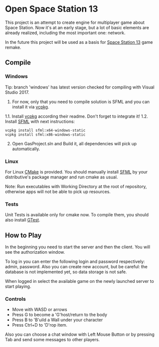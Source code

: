 # Open Space Station 13

This project is an attempt to create engine for multiplayer game about Space Station. Now it's at an early stage, but a lot of basic elements are already realized, including the most important one: network.

In the future this project will be used as a basis for [Space Station 13](https://spacestation13.com/) game remake.

## Compile

### Windows

Tip: branch 'windows' has latest version checked for compiling with Visual Studio 2017.

1.  For now, only that you need  to compile solution is SFML and you can install it via [vcpkg](https://github.com/Microsoft/vcpkg).

1.1. Install [vcpkg](https://github.com/Microsoft/vcpkg) according their readme. Don't forget to integrate it!
1.2. Install [SFML](https://www.sfml-dev.org/) with next instructions:

```
vcpkg install sfml:x64-windows-static
vcpkg install sfml:x86-windows-static
```

2. Open GasProject.sln and Build it, all dependencies will pick up automatically.

### Linux

For Linux [CMake](https://cmake.org/) is provided. You should manually install [SFML](https://www.sfml-dev.org/) by your distributive's package manager and run cmake as usual.

Note: Run executables with Working Directory at the root of repository, otherwise apps will not be able to pick up resources.

### Tests

Unit Tests is available only for cmake now. To compile them, you should also install [GTest](https://github.com/google/googletest).

## How to Play

In the beginning you need to start the server and then the client. You will see the authorization window.

To log in you can enter the following login and password respectively: admin, password. Also you can create new account, but be careful: the database is not implemented yet, so data storage is not safe.

When logged in select the available game on the newly launched server to start playing.

### Controls

* Move with WASD or arrows
* Press G to become a 'G'host/return to the body
* Press B to 'B'uild a Wall under your character
* Press Ctrl+D to 'D'rop item.

Also you can choose a chat window with Left Mouse Button or by pressing Tab and send some messages to other players.
